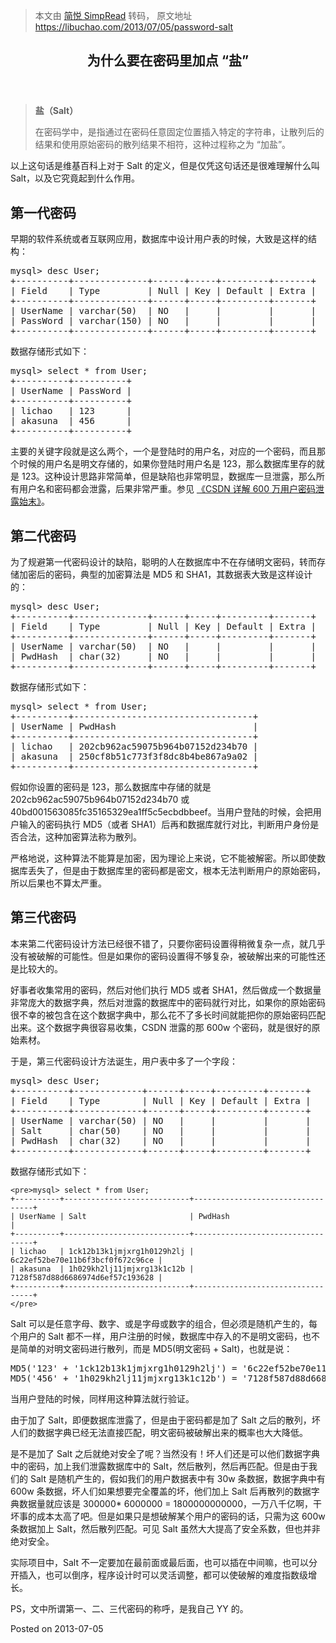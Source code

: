 > 本文由 [简悦 SimpRead](http://ksria.com/simpread/) 转码， 原文地址 https://libuchao.com/2013/07/05/password-salt

<article>

<header>

# 为什么要在密码里加点 “盐”

</header>

> **盐（Salt）**
>
> 在密码学中，是指通过在密码任意固定位置插入特定的字符串，让散列后的结果和使用原始密码的散列结果不相符，这种过程称之为 “加盐”。

以上这句话是维基百科上对于 Salt 的定义，但是仅凭这句话还是很难理解什么叫 Salt，以及它究竟起到什么作用。

## 第一代密码

早期的软件系统或者互联网应用，数据库中设计用户表的时候，大致是这样的结构：

<pre>mysql> desc User;
+----------+--------------+------+-----+---------+-------+
| Field    | Type         | Null | Key | Default | Extra |
+----------+--------------+------+-----+---------+-------+
| UserName | varchar(50)  | NO   |     |         |       |
| PassWord | varchar(150) | NO   |     |         |       |
+----------+--------------+------+-----+---------+-------+
</pre>

数据存储形式如下：

<pre>mysql> select * from User;
+----------+----------+
| UserName | PassWord |
+----------+----------+
| lichao   | 123      |
| akasuna  | 456      |
+----------+----------+
</pre>

主要的关键字段就是这么两个，一个是登陆时的用户名，对应的一个密码，而且那个时候的用户名是明文存储的，如果你登陆时用户名是 123，那么数据库里存的就是 123。这种设计思路非常简单，但是缺陷也非常明显，数据库一旦泄露，那么所有用户名和密码都会泄露，后果非常严重。参见 [《CSDN 详解 600 万用户密码泄露始末》](http://tech.qq.com/a/20111221/000485.htm)。

## 第二代密码

为了规避第一代密码设计的缺陷，聪明的人在数据库中不在存储明文密码，转而存储加密后的密码，典型的加密算法是 MD5 和 SHA1，其数据表大致是这样设计的：

<pre>mysql> desc User;
+----------+--------------+------+-----+---------+-------+
| Field    | Type         | Null | Key | Default | Extra |
+----------+--------------+------+-----+---------+-------+
| UserName | varchar(50)  | NO   |     |         |       |
| PwdHash  | char(32)     | NO   |     |         |       |
+----------+--------------+------+-----+---------+-------+
</pre>

数据存储形式如下：

<pre>mysql> select * from User;
+----------+----------------------------------+
| UserName | PwdHash                          |
+----------+----------------------------------+
| lichao   | 202cb962ac59075b964b07152d234b70 |
| akasuna  | 250cf8b51c773f3f8dc8b4be867a9a02 |
+----------+----------------------------------+
</pre>

假如你设置的密码是 123，那么数据库中存储的就是 202cb962ac59075b964b07152d234b70 或 40bd001563085fc35165329ea1ff5c5ecbdbbeef。当用户登陆的时候，会把用户输入的密码执行 MD5（或者 SHA1）后再和数据库就行对比，判断用户身份是否合法，这种加密算法称为散列。

严格地说，这种算法不能算是加密，因为理论上来说，它不能被解密。所以即使数据库丢失了，但是由于数据库里的密码都是密文，根本无法判断用户的原始密码，所以后果也不算太严重。

## 第三代密码

本来第二代密码设计方法已经很不错了，只要你密码设置得稍微复杂一点，就几乎没有被破解的可能性。但是如果你的密码设置得不够复杂，被破解出来的可能性还是比较大的。

好事者收集常用的密码，然后对他们执行 MD5 或者 SHA1，然后做成一个数据量非常庞大的数据字典，然后对泄露的数据库中的密码就行对比，如果你的原始密码很不幸的被包含在这个数据字典中，那么花不了多长时间就能把你的原始密码匹配出来。这个数据字典很容易收集，CSDN 泄露的那 600w 个密码，就是很好的原始素材。

于是，第三代密码设计方法诞生，用户表中多了一个字段：

<pre>mysql> desc User;
+----------+-------------+------+-----+---------+-------+
| Field    | Type        | Null | Key | Default | Extra |
+----------+-------------+------+-----+---------+-------+
| UserName | varchar(50) | NO   |     |         |       |
| Salt     | char(50)    | NO   |     |         |       |
| PwdHash  | char(32)    | NO   |     |         |       |
+----------+-------------+------+-----+---------+-------+
</pre>

数据存储形式如下：

```mysql
<pre>mysql> select * from User;
+----------+----------------------------+----------------------------------+
| UserName | Salt                       | PwdHash                          |
+----------+----------------------------+----------------------------------+
| lichao   | 1ck12b13k1jmjxrg1h0129h2lj | 6c22ef52be70e11b6f3bcf0f672c96ce |
| akasuna  | 1h029kh2lj11jmjxrg13k1c12b | 7128f587d88d6686974d6ef57c193628 |
+----------+----------------------------+----------------------------------+
</pre>
```

Salt 可以是任意字母、数字、或是字母或数字的组合，但必须是随机产生的，每个用户的 Salt 都不一样，用户注册的时候，数据库中存入的不是明文密码，也不是简单的对明文密码进行散列，而是 MD5(明文密码 + Salt)，也就是说：

<pre>MD5('123' + '1ck12b13k1jmjxrg1h0129h2lj') = '6c22ef52be70e11b6f3bcf0f672c96ce'
MD5('456' + '1h029kh2lj11jmjxrg13k1c12b') = '7128f587d88d6686974d6ef57c193628'
</pre>

当用户登陆的时候，同样用这种算法就行验证。

由于加了 Salt，即便数据库泄露了，但是由于密码都是加了 Salt 之后的散列，坏人们的数据字典已经无法直接匹配，明文密码被破解出来的概率也大大降低。

是不是加了 Salt 之后就绝对安全了呢？当然没有！坏人们还是可以他们数据字典中的密码，加上我们泄露数据库中的 Salt，然后散列，然后再匹配。但是由于我们的 Salt 是随机产生的，假如我们的用户数据表中有 30w 条数据，数据字典中有 600w 条数据，坏人们如果想要完全覆盖的坏，他们加上 Salt 后再散列的数据字典数据量就应该是 300000* 6000000 = 1800000000000，一万八千亿啊，干坏事的成本太高了吧。但是如果只是想破解某个用户的密码的话，只需为这 600w 条数据加上 Salt，然后散列匹配。可见 Salt 虽然大大提高了安全系数，但也并非绝对安全。

实际项目中，Salt 不一定要加在最前面或最后面，也可以插在中间嘛，也可以分开插入，也可以倒序，程序设计时可以灵活调整，都可以使破解的难度指数级增长。

PS，文中所谓第一、二、三代密码的称呼，是我自己 YY 的。

<footer style="position:static;">Posted on 2013-07-05</footer>

</article>